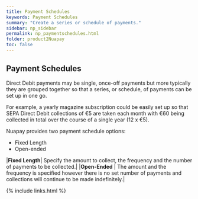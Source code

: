 ```yaml
---
title: Payment Schedules
keywords: Payment Schedules
summary: "Create a series or schedule of payments."
sidebar: np_sidebar
permalink: np_paymentschedules.html
folder: product2Nuapay
toc: false
---
```



## Payment Schedules

Direct Debit payments may be single, once-off payments but more typically they are grouped together so that a series, or schedule, of payments can be set up in one go.

For example, a yearly magazine subscription could be easily set up so that SEPA Direct Debit collections of €5 are taken each month with €60 being collected in total over the course of a single year (12 x €5).

Nuapay provides two payment schedule options:

* Fixed Length
* Open-ended


|<b>Fixed Length</b>| Specify the amount to collect, the frequency and the number of payments to be collected.|
|<b>Open-Ended</b> | The amount and the frequency is specified however there is no set number of payments and collections will continue to be made indefinitely.|


{% include links.html %}
